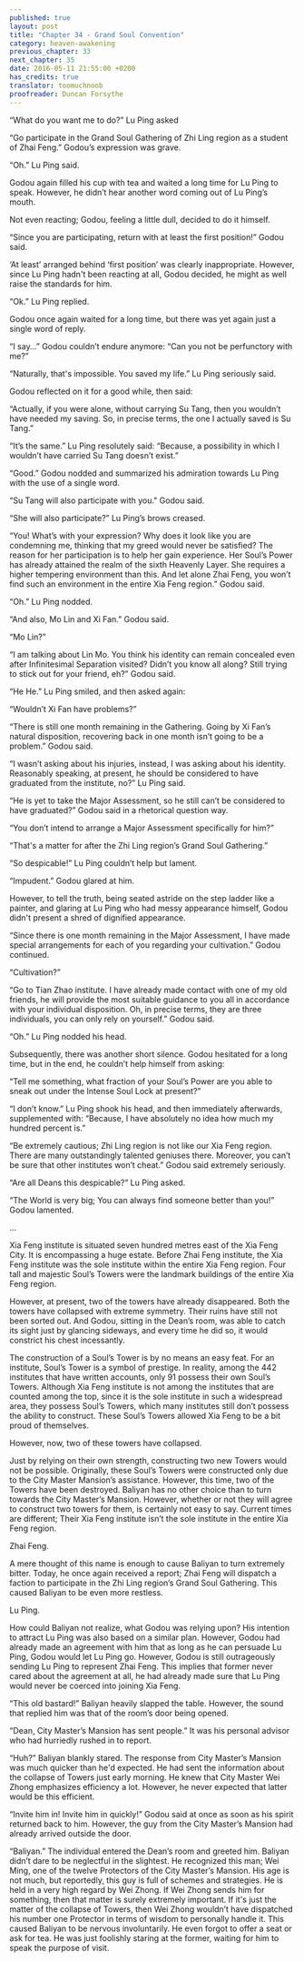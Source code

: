 ```yaml
---
published: true
layout: post
title: "Chapter 34 - Grand Soul Convention"
category: heaven-awakening
previous_chapter: 33
next_chapter: 35
date: 2016-05-11 21:55:00 +0200
has_credits: true
translator: toomuchnoob
proofreader: Duncan Forsythe
---
```

“What do you want me to do?” Lu Ping asked

“Go participate in the Grand Soul Gathering of Zhi Ling region as a student of Zhai Feng.” Godou’s expression was grave.

“Oh.” Lu Ping said.

Godou again filled his cup with tea and waited a long time for Lu Ping to speak. However, he didn’t hear another word coming out of Lu Ping’s mouth.
<!--more-->

Not even reacting; Godou, feeling a little dull, decided to do it himself.

“Since you are participating, return with at least the first position!” Godou said.

‘At least’ arranged behind ‘first position’ was clearly inappropriate. However, since Lu Ping hadn't been reacting at all, Godou decided, he might as well raise the standards for him.

“Ok.” Lu Ping replied.

Godou once again waited for a long time, but there was yet again just a single word of reply.

“I say…” Godou couldn’t endure anymore:  “Can you not be perfunctory with me?”

“Naturally, that's impossible. You saved my life.” Lu Ping seriously said.

Godou reflected on it for a good while, then said:

“Actually, if you were alone, without carrying Su Tang, then you wouldn’t have needed my saving. So, in precise terms, the one I actually saved is Su Tang.”

“It’s the same.” Lu Ping resolutely said: “Because, a possibility in which I wouldn’t have carried Su Tang doesn’t exist.”

“Good.” Godou nodded and summarized his admiration towards Lu Ping with the use of a single word.

“Su Tang will also participate with you." Godou said.

“She will also participate?” Lu Ping’s brows creased.

“You! What’s with your expression? Why does it look like you are condemning me, thinking that my greed would never be satisfied? The reason for her participation is to help her gain experience. Her Soul’s Power has already attained the realm of the sixth Heavenly Layer. She requires a higher tempering environment than this. And let alone Zhai Feng, you won’t find such an environment in the entire Xia Feng region.” Godou said.

“Oh.” Lu Ping nodded.

“And also, Mo Lin and Xi Fan.” Godou said.

“Mo Lin?”

“I am talking about Lin Mo. You think his identity can remain concealed even after Infinitesimal Separation visited? Didn’t you know all along? Still trying to stick out for your friend, eh?” Godou said.

“He He.” Lu Ping smiled, and then asked again:

“Wouldn’t Xi Fan have problems?”

“There is still one month remaining in the Gathering. Going by Xi Fan’s natural disposition, recovering back in one month isn’t going to be a problem.” Godou said.

“I wasn’t asking about his injuries, instead, I was asking about his identity. Reasonably speaking, at present, he should be considered to have graduated from the institute, no?” Lu Ping said.

“He is yet to take the Major Assessment, so he still can’t be considered to have graduated?” Godou said in a rhetorical question way.

“You don’t intend to arrange a Major Assessment specifically for him?”

“That's a matter for after the Zhi Ling region’s Grand Soul Gathering.”

“So despicable!” Lu Ping couldn’t help but lament.

“Impudent.” Godou glared at him.

However, to tell the truth, being seated astride on the step ladder like a painter, and glaring at Lu Ping who had messy appearance himself, Godou didn't present a shred of dignified appearance.

“Since there is one month remaining in the Major Assessment, I have made special arrangements for each of you regarding your cultivation.” Godou continued.

“Cultivation?”

“Go to Tian Zhao institute. I have already made contact with one of my old friends, he will provide the most suitable guidance to you all in accordance with your individual disposition. Oh, in precise terms, they are three individuals, you can only rely on yourself.” Godou said.

“Oh.” Lu Ping nodded his head.

Subsequently, there was another short silence. Godou hesitated for a long time, but in the end, he couldn’t help himself from asking:

“Tell me something, what fraction of your Soul’s Power are you able to sneak out under the Intense Soul Lock at present?”

“I don’t know.” Lu Ping shook his head, and then immediately afterwards, supplemented with: “Because, I have absolutely no idea how much my hundred percent is.”

“Be extremely cautious; Zhi Ling region is not like our Xia Feng region. There are many outstandingly talented geniuses there. Moreover, you can’t be sure that other institutes won’t cheat.” Godou said extremely seriously.

“Are all Deans this despicable?” Lu Ping asked.

“The World is very big; You can always find someone better than you!” Godou lamented.

...

Xia Feng institute is situated seven hundred metres east of the Xia Feng City. It is encompassing a huge estate. Before Zhai Feng institute, the Xia Feng institute was the sole institute within the entire Xia Feng region. Four tall and majestic Soul’s Towers were the landmark buildings of the entire Xia Feng region.

However, at present, two of the towers have already disappeared. Both the towers have collapsed with extreme symmetry. Their ruins have still not been sorted out. And Godou, sitting in the Dean’s room, was able to catch its sight just by glancing sideways, and every time he did so, it would constrict his chest incessantly.

The construction of a Soul’s Tower is by no means an easy feat. For an institute, Soul’s Tower is a symbol of prestige. In reality, among the 442 institutes that have written accounts, only 91 possess their own Soul’s Towers. Although Xia Feng institute is not among the institutes that are counted among the top, since it is the sole institute in such a widespread area, they possess Soul’s Towers, which many institutes still don’t possess the ability to construct. These Soul’s Towers allowed Xia Feng to be a bit proud of themselves.

However, now, two of these towers have collapsed.

Just by relying on their own strength, constructing two new Towers would not be possible. Originally, these Soul’s Towers were constructed only due to the City Master Mansion’s assistance. However, this time, two of the Towers have been destroyed. Baliyan has no other choice than to turn towards the City Master’s Mansion. However, whether or not they will agree to construct two towers for them, is certainly not easy to say. Current times are different; Their Xia Feng institute isn’t the sole institute in the entire Xia Feng region.

Zhai Feng.

A mere thought of this name is enough to cause Baliyan to turn extremely bitter. Today, he once again received a report; Zhai Feng will dispatch a faction to participate in the Zhi Ling region’s Grand Soul Gathering. This  caused Baliyan to be even more restless.

Lu Ping.

How could Baliyan not realize, what Godou was relying upon? His intention to attract Lu Ping was also based on a similar plan. However, Godou had already made an agreement with him that as long as he can persuade Lu Ping, Godou would let Lu Ping go. However, Godou is still outrageously sending Lu Ping to represent Zhai Feng. This implies that former never cared about the agreement at all, he had already made sure that Lu Ping would never be coerced into joining Xia Feng.

“This old bastard!” Baliyan heavily slapped the table. However, the sound that replied him was that of the room’s door being opened.

“Dean, City Master’s Mansion has sent people.” It was his personal advisor who had hurriedly rushed in to report.

“Huh?” Baliyan blankly stared. The response from City Master’s Mansion was much quicker than he'd expected. He had sent the information about the collapse of Towers just early morning. He knew that City Master Wei Zhong emphasizes efficiency a lot. However, he never expected that latter would be this efficient.

“Invite him in! Invite him in quickly!” Godou said at once as soon as his spirit returned back to him. However, the guy from the City Master’s Mansion had already arrived outside the door.

“Baliyan.” The individual entered the Dean’s room and greeted him. Baliyan didn’t dare to be neglectful in the slightest. He recognized this man; Wei Ming, one of the twelve Protectors of the City Master’s Mansion. His age is not much, but reportedly, this guy is full of schemes and strategies. He is held in a very high regard by Wei Zhong. If Wei Zhong sends him for something, then that matter is surely extremely important. If it's just the matter of the collapse of Towers, then Wei Zhong wouldn’t have dispatched his number one Protector in terms of wisdom to personally handle it. This caused Baliyan to be nervous involuntarily. He even forgot to offer a seat or ask for tea. He was just foolishly staring at the former, waiting for him to speak the purpose of visit.
